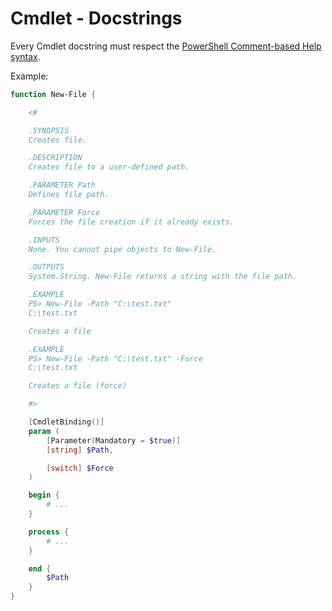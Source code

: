 # Cmdlet - Docstrings

Every Cmdlet docstring must respect the [PowerShell Comment-based Help syntax](https://docs.microsoft.com/en-us/powershell/module/microsoft.powershell.core/about/about_comment_based_help).

Example:

```powershell
function New-File {

    <#

    .SYNOPSIS
    Creates file.

    .DESCRIPTION
    Creates file to a user-defined path.

    .PARAMETER Path
    Defines file path.

    .PARAMETER Force
    Forces the file creation if it already exists.

    .INPUTS
    None. You cannot pipe objects to New-File.

    .OUTPUTS
    System.String. New-File returns a string with the file path.

    .EXAMPLE
    PS> New-File -Path "C:\test.txt"
    C:\test.txt

    Creates a file

    .EXAMPLE
    PS> New-File -Path "C:\test.txt" -Force
    C:\test.txt

    Creates a file (force)

    #>

    [CmdletBinding()]
    param (
        [Parameter(Mandatory = $true)]
        [string] $Path,

        [switch] $Force
    )

    begin {
        # ...
    }

    process {
        # ...
    }

    end {
        $Path
    }
}
```
